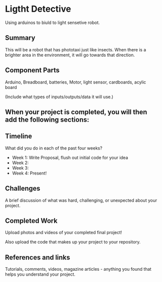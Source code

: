 # Ligtht Detective

Using arduinos to biuld to light sensetive robot.

## Summary

This will be a robot that has phototaxi just like insects. When there is a brighter area in the environment, it will go towards that direction.

## Component Parts

Arduino, Breadboard, batteries, Motor, light sensor, cardboards, acylic board

(Include what types of inputs/outputs/data it will use.)

## When your project is completed, you will then add the following sections:

## Timeline

What did you do in each of the past four weeks?

- Week 1: Write Proposal, flush out initial code for your idea
- Week 2:
- Week 3:
- Week 4: Present!
 
## Challenges

A brief discussion of what was hard, challenging, or unexpected about your project.

## Completed Work

Upload photos and videos of your completed final project!

Also upload the code that makes up your project to your repository.

## References and links

Tutorials, comments, videos, magazine articles - anything you found that helps you understand your project.
